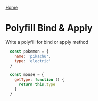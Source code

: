 [Home](../../README.md)

# Polyfill Bind & Apply

Write a polyfill for bind or apply method

```js
  const pokemon = {
    name: 'pikachu',
    type: 'electric'
  }

  const mouse = {
    getType: function () {
      return this.type
    }
  }
```


